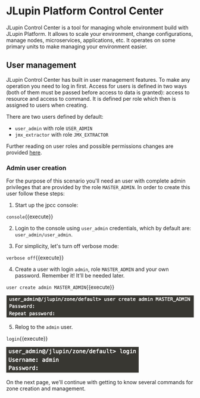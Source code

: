 # JLupin Platform Control Center

JLupin Control Center is a tool for managing whole environment build with JLupin Platform. It allows to scale your environment, change configurations, manage nodes, microservices, applications, etc. It operates on some primary units to make managing your environment easier.

## User management

JLupin Control Center has built in user management features. To make any operation you need to log in first. Access for users is defined in two ways (both of them must be passed before access to data is granted): access to resource and access to command. It is defined per role which then is assigned to users when creating.

There are two users defined by default:
- `user_admin` with role `USER_ADMIN`
- `jmx_extractor` with role `JMX_EXTRACTOR`

Further reading on user roles and possible permissions changes are provided [here](https://jlupin.io/documentation/jlupin-platform-control-center-161/page/users-roles.html).

### Admin user creation

For the purpose of this scenario you'll need an user with complete admin privileges that are provided by the role `MASTER_ADMIN`. In order to create this user follow these steps:

1. Start up the jpcc console:

  `console`{{execute}}

2. Login to the console using `user_admin` credentials, which by default are: `user_admin/user_admin`.

3. For simplicity, let's turn off verbose mode:

  `verbose off`{{execute}}

4. Create a user with login `admin`, role `MASTER_ADMIN` and your own password. Remember it! It'll be needed later.

  `user create admin MASTER_ADMIN`{{execute}}

  ![User create](assets/jpcc_user_create.png)

5. Relog to the `admin` user.

  `login`{{execute}}

  ![Admin login](assets/jpcc_admin_login.png)

On the next page, we'll continue with getting to know several commands for zone creation and management.
